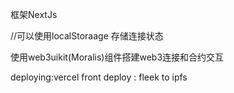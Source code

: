 框架NextJs

//可以使用localStoraage 存储连接状态

使用web3uikit(Moralis)组件搭建web3连接和合约交互

deploying:vercel
front deploy : fleek to ipfs